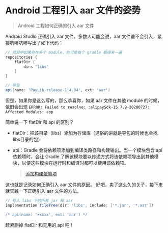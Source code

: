 # Android 工程引入 aar 文件的姿势

> Android 工程如何正确的引入 aar 文件

Android Studio 正确引入 aar 文件，多数人可能会说，aar 文件谁不会引入，紧接吭哧吭哧写出了如下代码：
```groovy
// 项目中如果存在多个 module，你可能每个 gradle 都得来一遍
repositories {
    flatDir {
        dirs 'libs'
    }
}

// 导包
api(name: 'PayLib-release-1.4.34', ext: 'aar')
```

但是，如果你是这么写的，那么恭喜你，如果 aar 文件在其他 module 的时候，依旧会出现 `ERROR: Failed to resolve: :alipaySdk-15.7.9-20200727:
Affected Modules: app`

简单说一下 flatDir 和 api 的区别？
- flatDir：把该目录（libs）添加为存储库（通俗的讲就是导包的时候也会找  libs目录的包）
- api：Gradle 会将依赖项添加到编译类路径和构建输出。当一个模块包含 api 依赖项时，会让 Gradle 了解该模块要以传递方式将该依赖项导出到其他模块，以便这些模块在运行时和编译时都可以使用该依赖项。

  > [添加构建依赖项](https://developer.android.google.cn/studio/build/dependencies#build_logic)

这也就是记录如何正确引入 aar 文件的原因。
好吧，卖了这么久的关子，接下来就实践一下正确引入 aar 文件的方法。

```groovy
// 导入 libs 下的所有 jar 和 aar
implementation fileTree(dir: 'libs', include: ['*.jar', '*.aar'])

/* api(name: 'xxxxx', ext: 'aar') */
```

赶紧删掉 flatDir 和无用的 api 吧！
